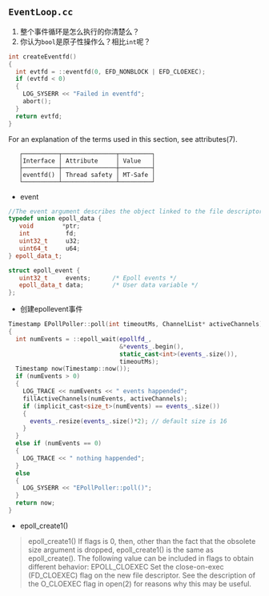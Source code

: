 ## `EventLoop.cc`
1. 整个事件循环是怎么执行的你清楚么？
2. 你认为`bool`是原子性操作么？相比`int`呢？

```cpp
int createEventfd()
{
  int evtfd = ::eventfd(0, EFD_NONBLOCK | EFD_CLOEXEC);
  if (evtfd < 0)
  {
    LOG_SYSERR << "Failed in eventfd";
    abort();
  }
  return evtfd;
}
```
For an explanation of the terms used in this section, see attributes(7).

       ┌──────────┬───────────────┬─────────┐
       │Interface │ Attribute     │ Value   │
       ├──────────┼───────────────┼─────────┤
       │eventfd() │ Thread safety │ MT-Safe │
       └──────────┴───────────────┴─────────┘

- event
```c++
//The event argument describes the object linked to the file descriptor fd.  The struct epoll_event is defined as:
typedef union epoll_data {
   void        *ptr;
   int          fd;
   uint32_t     u32;
   uint64_t     u64;
} epoll_data_t;

struct epoll_event {
   uint32_t     events;      /* Epoll events */
   epoll_data_t data;        /* User data variable */
};
```

- 创建epollevent事件
```c++
Timestamp EPollPoller::poll(int timeoutMs, ChannelList* activeChannels)
{
  int numEvents = ::epoll_wait(epollfd_,
                               &*events_.begin(),
                               static_cast<int>(events_.size()),
                               timeoutMs);
  Timestamp now(Timestamp::now());
  if (numEvents > 0)
  {
    LOG_TRACE << numEvents << " events happended";
    fillActiveChannels(numEvents, activeChannels);
    if (implicit_cast<size_t>(numEvents) == events_.size())
    {
      events_.resize(events_.size()*2); // default size is 16
    }
  }
  else if (numEvents == 0)
  {
    LOG_TRACE << " nothing happended";
  }
  else
  {
    LOG_SYSERR << "EPollPoller::poll()";
  }
  return now;
}
```
- epoll_create1()
> epoll_create1()
       If  flags is 0, then, other than the fact that the obsolete size argument is dropped, epoll_create1() is the same as epoll_create().  The following value can be included in flags to obtain different behavior:
>       EPOLL_CLOEXEC
>              Set the close-on-exec (FD_CLOEXEC) flag on the new file descriptor.  See the description of the O_CLOEXEC flag in open(2) for reasons why this may  be useful.

